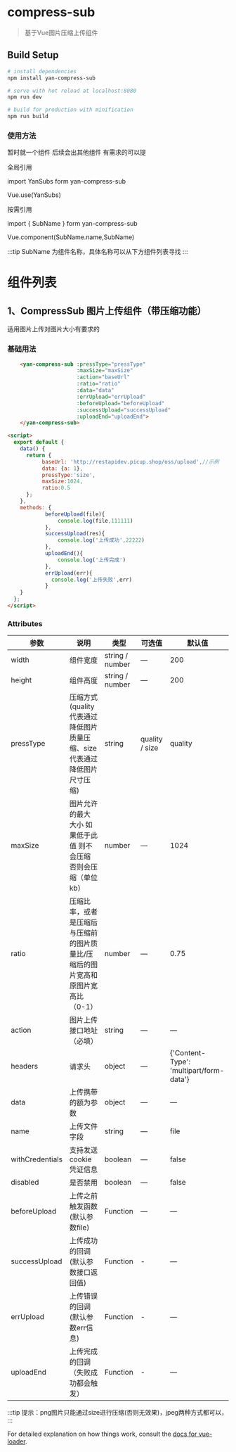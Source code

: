# compress-sub

> 基于Vue图片压缩上传组件

## Build Setup

``` bash
# install dependencies
npm install yan-compress-sub

# serve with hot reload at localhost:8080
npm run dev

# build for production with minification
npm run build
```

### 使用方法
暂时就一个组件   后续会出其他组件   有需求的可以提

全局引用

import YanSubs form yan-compress-sub

Vue.use(YanSubs)

按需引用

import { SubName } form yan-compress-sub

Vue.component(SubName.name,SubName)

:::tip
SubName 为组件名称，具体名称可以从下方组件列表寻找
:::


# 组件列表

## 1、CompressSub 图片上传组件（带压缩功能）
适用图片上传对图片大小有要求的

### 基础用法
```html
    <yan-compress-sub :pressType="pressType"
                      :maxSize="maxSize"
                      :action="baseUrl"
                      :ratio="ratio"
                      :data="data"
                      :errUpload="errUpload"
                      :beforeUpload="beforeUpload"
                      :successUpload="successUpload"
                      :uploadEnd="uploadEnd">
    </yan-compress-sub>

<script>
  export default {
    data() {
      return {
           baseUrl: 'http://restapidev.picup.shop/oss/upload',//示例
           data: {a: 1},
           pressType:'size',
           maxSize:1024,
           ratio:0.5
      };
    },
    methods: {
            beforeUpload(file){
                console.log(file,111111)
            },
            successUpload(res){
                console.log('上传成功',22222)
            },
            uploadEnd(){
                console.log('上传完成')
            },
            errUpload(err){
              console.log('上传失败',err)
            }
    }
  };
</script>
```

### Attributes

| 参数      | 说明    | 类型      | 可选值       | 默认值   |
|---------- |-------- |---------- |-------------  |-------- |
| width | 组件宽度  |  string / number | — | 200 |
| height  | 组件高度    | string / number   | — | 200   |
| pressType  | 压缩方式(quality代表通过降低图片质量压缩、size代表通过降低图片尺寸压缩)    |string   | quality / size | quality   |
| maxSize  |  图片允许的最大 大小 如果低于此值 则不会压缩 否则会压缩（单位kb）   |number   | — | 1024   |
| ratio  | 压缩比率，或者是压缩后与压缩前的图片质量比/压缩后的图片宽高和原图片宽高比（0-1）    | number   | — | 0.75 |
| action  | 图片上传接口地址（必填）    | string   | — | — |
| headers  | 请求头    | object   | — | {'Content-Type': 'multipart/form-data'}|
| data  | 上传携带的额为参数    | object | — | — |
| name  | 上传文件字段    | string | — | file |
| withCredentials  | 支持发送 cookie 凭证信息    | boolean   | — | false |
| disabled  | 是否禁用    | boolean   | — | false |
| beforeUpload | 上传之前触发函数(默认参数file)    | Function   | — | — |
| successUpload  | 上传成功的回调(默认参数接口返回值)     | Function   | - | — |
| errUpload  | 上传错误的回调(默认参数err信息)     | Function   | - | — |
| uploadEnd  | 上传完成的回调（失败成功都会触发）     | Function   | - | — |


:::tip
提示：png图片只能通过size进行压缩(否则无效果)，jpeg两种方式都可以，
:::

For detailed explanation on how things work, consult the [docs for vue-loader](http://vuejs.github.io/vue-loader).
